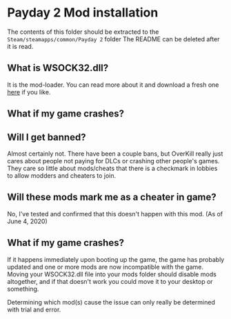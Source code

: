# Payday 2 Mod installation

The contents of this folder should be extracted to the `Steam/steamapps/common/Payday 2` folder
The README can be deleted after it is read.

## What is WSOCK32.dll?
It is the mod-loader. You can read more about it and download a fresh one [here](https://superblt.znix.xyz/) if you like.

## What if my game crashes?

## Will I get banned?
Almost certainly not. There have been a couple bans, but OverKill really just cares about people not paying for DLCs or crashing other people's games.
They care so little about mods/cheats that there is a checkmark in lobbies to allow modders and cheaters to join.

## Will these mods mark me as a cheater in game?
No, I've tested and confirmed that this doesn't happen with this mod. (As of June 4, 2020)

## What if my game crashes?
If it happens immediately upon booting up the game, the game has probably updated and one or more mods are now incompatible with the game.
Moving your WSOCK32.dll file into your mods folder should disable mods altogether, and if that doesn't work you could move it to your desktop or something.

Determining which mod(s) cause the issue can only really be determined with trial and error.